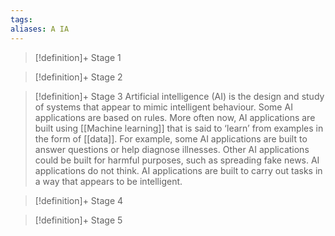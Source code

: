 ```yaml
---
tags: 
aliases: A IA
---
```




> [!definition]+ Stage 1 
> 
 
> [!definition]+ Stage 2
> 
 
> [!definition]+ Stage 3
> Artificial intelligence (AI) is the design and study of systems that appear to mimic intelligent behaviour. Some AI applications are based on rules. More often now, AI applications are built using [[Machine learning]] that is said to ‘learn’ from examples in the form of [[data]]. For example, some AI applications are built to answer questions or help diagnose illnesses. Other AI applications could be built for harmful purposes, such as spreading fake news. AI applications do not think. AI applications are built to carry out tasks in a way that appears to be intelligent.

> [!definition]+ Stage 4
> 

> [!definition]+ Stage 5
> 



